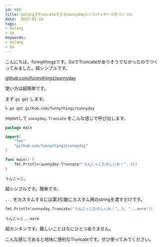 ```yaml
---
id: 989
title: GolangでTruncateできるsunnydayというパッケージをつくった
date:  2015-02-14
tags:
- Golang
- Go
keywords:
- Golang
- Go
---
```


こんにちは、funnythingzです。GoでTruncateがありそうでなかったのでつくってみました。超シンプルです。

[github.com/funnythingz/sunnyday](https://github.com/funnythingz/sunnyday)

使い方は超簡単です。

まず `go get` します。

```
% go get github.com/funnythingz/sunnyday
```

importして `sunnyday.Truncate` をこんな感じで呼び出します。

```go
package main

import(
    "fmt"
    "github.com/funnythingz/sunnyday"
)

func main() {
    fmt.Println(sunnyday.Truncate("うんこっこたのしいお！", 5))
}
```

```
うんこっこ…
```

超シンプルです。簡単です。

`...` をカスタムするには第3引数にカスタム用のstringを渡すだけです。

```go
fmt.Println(sunnyday.Truncate("うんこっこたのしいお！", 5, "...more"))
```

```
うんこっこ...more
```

超カンタンです。難しいことはなにひとつありません。

こんな感じであると地味に便利なTruncateです。ぜひ使ってみてください。

